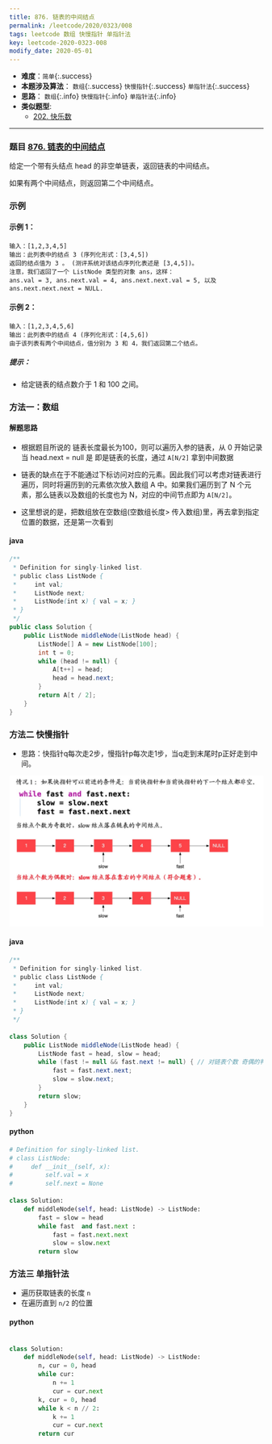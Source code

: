 ```yaml
---
title: 876. 链表的中间结点
permalink: /leetcode/2020/0323/008
tags: leetcode 数组 快慢指针 单指针法
key: leetcode-2020-0323-008
modify_date: 2020-05-01
---
```

- __难度__：`简单`{:.success}
- __本题涉及算法__： `数组`{:.success} `快慢指针`{:.success} `单指针法`{:.success}
- __思路__： `数组`{:.info} `快慢指针`{:.info} `单指针法`{:.info}
- __类似题型__:
  - [202. 快乐数](/leetcode/2020/0430/030/06)


---
### 题目 [876. 链表的中间结点](https://leetcode-cn.com/problems/middle-of-the-linked-list/)
给定一个带有头结点 head 的非空单链表，返回链表的中间结点。

如果有两个中间结点，则返回第二个中间结点。

### 示例
#### 示例 1：
```
输入：[1,2,3,4,5]    
输出：此列表中的结点 3 (序列化形式：[3,4,5])    
返回的结点值为 3 。 (测评系统对该结点序列化表述是 [3,4,5])。   
注意，我们返回了一个 ListNode 类型的对象 ans，这样：   
ans.val = 3, ans.next.val = 4, ans.next.next.val = 5, 以及 ans.next.next.next = NULL.
```
#### 示例 2：
```
输入：[1,2,3,4,5,6]    
输出：此列表中的结点 4 (序列化形式：[4,5,6])    
由于该列表有两个中间结点，值分别为 3 和 4，我们返回第二个结点。    
```

##### 提示：
- 给定链表的结点数介于 1 和 100 之间。


### 方法一：数组
#### 解题思路
- 根据题目所说的 链表长度最长为100，则可以遍历入参的链表，从 0 开始记录 当 head.next = null 是 即是链表的长度，通过 `A[N/2]` 拿到中间数据
- 链表的缺点在于不能通过下标访问对应的元素。因此我们可以考虑对链表进行遍历，同时将遍历到的元素依次放入数组 A 中。如果我们遍历到了 N 个元素，那么链表以及数组的长度也为 N，对应的中间节点即为 `A[N/2]`。

- 这里想说的是，把数组放在空数组(空数组长度> 传入数组)里，再去拿到指定位置的数据，还是第一次看到
#### java

```java
/**
 * Definition for singly-linked list.
 * public class ListNode {
 *     int val;
 *     ListNode next;
 *     ListNode(int x) { val = x; }
 * }
 */
public class Solution {
    public ListNode middleNode(ListNode head) {
        ListNode[] A = new ListNode[100];
        int t = 0;
        while (head != null) {
            A[t++] = head;
            head = head.next;
        }
        return A[t / 2];
    }
}
```

### 方法二 快慢指针
- 思路：快指针q每次走2步，慢指针p每次走1步，当q走到末尾时p正好走到中间。

![pic1](/assets/images/leetcode/0501/Jietu20200501-195109@2x.jpg)

#### java
```java
/**
 * Definition for singly-linked list.
 * public class ListNode {
 *     int val;
 *     ListNode next;
 *     ListNode(int x) { val = x; }
 * }
 */

class Solution {
    public ListNode middleNode(ListNode head) {
        ListNode fast = head, slow = head;
        while (fast != null && fast.next != null) { // 对链表个数 奇偶的判断
            fast = fast.next.next;
            slow = slow.next;
        }
        return slow;
    }
}
```

#### python
```python
# Definition for singly-linked list.
# class ListNode:
#     def __init__(self, x):
#         self.val = x
#         self.next = None

class Solution:
    def middleNode(self, head: ListNode) -> ListNode:
        fast = slow = head
        while fast  and fast.next :
            fast = fast.next.next
            slow = slow.next
        return slow
```

### 方法三 单指针法
- 遍历获取链表的长度 `n`
- 在遍历直到 `n/2` 的位置
#### python
```python

class Solution:
    def middleNode(self, head: ListNode) -> ListNode:
        n, cur = 0, head
        while cur:
            n += 1
            cur = cur.next
        k, cur = 0, head
        while k < n // 2:
            k += 1
            cur = cur.next
        return cur
```
